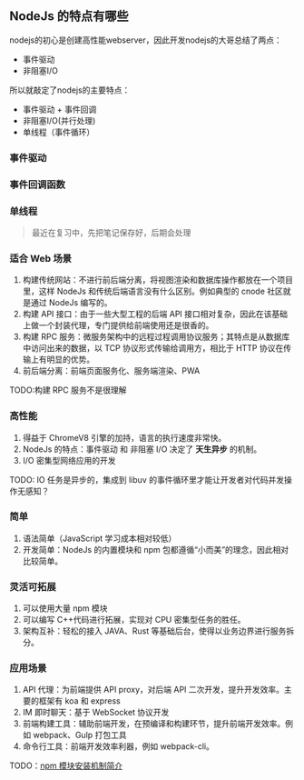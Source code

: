 ## NodeJs 的特点有哪些

nodejs的初心是创建高性能webserver，因此开发nodejs的大哥总结了两点：

- 事件驱动
- 非阻塞I/O

所以就敲定了nodejs的主要特点：

- 事件驱动 + 事件回调
- 非阻塞I/O(并行处理)
- 单线程（事件循环）

### 事件驱动

### 事件回调函数

### 单线程

> 最近在复习中，先把笔记保存好，后期会处理

### 适合 Web 场景

1. 构建传统网站：不进行前后端分离，将视图渲染和数据库操作都放在一个项目里，这样 NodeJs 和传统后端语言没有什么区别。例如典型的 cnode 社区就是通过 NodeJs 编写的。
2. 构建 API 接口：由于一些大型工程的后端 API 接口相对复杂，因此在该基础上做一个封装代理，专门提供给前端使用还是很香的。
3. 构建 RPC 服务：微服务架构中的远程过程调用协议服务；其特点是从数据库中访问出来的数据，以 TCP 协议形式传输给调用方，相比于 HTTP 协议在传输上有明显的优势。
4. 前后端分离：前端页面服务化、服务端渲染、PWA

TODO:构建 RPC 服务不是很理解

### 高性能

1. 得益于 ChromeV8 引擎的加持，语言的执行速度非常快。
2. NodeJs 的特点：事件驱动 和 非阻塞 I/O 决定了 **天生异步** 的机制。
3. I/O 密集型网络应用的开发

TODO: IO 任务是异步的，集成到 libuv 的事件循环里才能让开发者对代码并发操作无感知？

### 简单

1. 语法简单（JavaScript 学习成本相对较低）
2. 开发简单：NodeJs 的内置模块和 npm 包都遵循“小而美”的理念，因此相对比较简单。

### 灵活可拓展

1. 可以使用大量 npm 模块
2. 可以编写 C++代码进行拓展，实现对 CPU 密集型任务的胜任。
3. 架构互补：轻松的接入 JAVA、Rust 等基础后台，使得以业务边界进行服务拆分。

### 应用场景

1. API 代理：为前端提供 API proxy，对后端 API 二次开发，提升开发效率。主要的框架有 koa 和 express
2. IM 即时聊天：基于 WebSocket 协议开发
3. 前端构建工具：辅助前端开发，在预编译和构建环节，提升前端开发效率。例如 webpack、Gulp 打包工具
4. 命令行工具：前端开发效率利器，例如 webpack-cli。

TODO：[npm 模块安装机制简介](http://www.ruanyifeng.com/blog/2016/01/npm-install.html)
